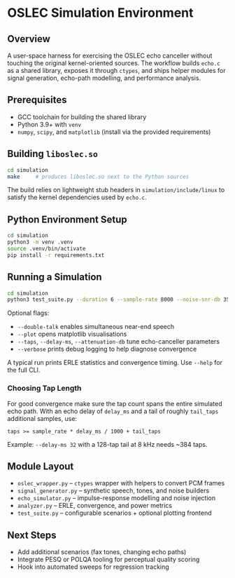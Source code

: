 # OSLEC Simulation Environment

## Overview
A user-space harness for exercising the OSLEC echo canceller without touching
the original kernel-oriented sources. The workflow builds `echo.c` as a shared
library, exposes it through `ctypes`, and ships helper modules for signal
generation, echo-path modelling, and performance analysis.

## Prerequisites
- GCC toolchain for building the shared library
- Python 3.9+ with `venv`
- `numpy`, `scipy`, and `matplotlib` (install via the provided requirements)

## Building `liboslec.so`
```bash
cd simulation
make     # produces liboslec.so next to the Python sources
```
The build relies on lightweight stub headers in `simulation/include/linux` to
satisfy the kernel dependencies used by `echo.c`.

## Python Environment Setup
```bash
cd simulation
python3 -m venv .venv
source .venv/bin/activate
pip install -r requirements.txt
```

## Running a Simulation
```bash
cd simulation
python3 test_suite.py --duration 6 --sample-rate 8000 --noise-snr-db 35
```
Optional flags:
- `--double-talk` enables simultaneous near-end speech
- `--plot` opens matplotlib visualisations
- `--taps`, `--delay-ms`, `--attenuation-db` tune echo-canceller parameters
- `--verbose` prints debug logging to help diagnose convergence

A typical run prints ERLE statistics and convergence timing. Use `--help` for
the full CLI.

### Choosing Tap Length
For good convergence make sure the tap count spans the entire simulated echo
path.  With an echo delay of `delay_ms` and a tail of roughly `tail_taps`
additional samples, use:
```
taps >= sample_rate * delay_ms / 1000 + tail_taps
```
Example: `--delay-ms 32` with a 128-tap tail at 8 kHz needs ~384 taps.

## Module Layout
- `oslec_wrapper.py` – `ctypes` wrapper with helpers to convert PCM frames
- `signal_generator.py` – synthetic speech, tones, and noise builders
- `echo_simulator.py` – impulse-response modelling and noise injection
- `analyzer.py` – ERLE, convergence, and power metrics
- `test_suite.py` – configurable scenarios + optional plotting frontend

## Next Steps
- Add additional scenarios (fax tones, changing echo paths)
- Integrate PESQ or POLQA tooling for perceptual quality scoring
- Hook into automated sweeps for regression tracking
